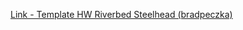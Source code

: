 [Link - Template HW Riverbed Steelhead (bradpeczka)](https://github.com/bradpeczka/zabbix/tree/master/Riverbed)
